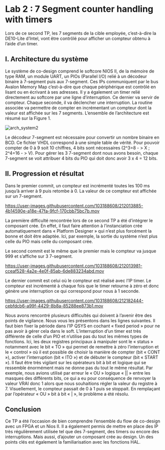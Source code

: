<h1>Lab 2 : 7 Segment counter handling with timers</h1> 


Lors de ce second TP, les 7 segments de la cible employée, c’est-à-dire la DE10-Lite d’Intel, vont être contrôlé pour afficher un compteur obtenu à l’aide d’un timer.


<h2>I.	Architecture du système</h2>

Le système de co-design comprend le softcore NIOS II, de la mémoire de type RAM, un module UART, un PIOs (Parallel I/O) relié à un décodeur binaire à 7-segment puis aux 7-segment. Ces IPs communiquent par le bus Avalon Memory Map c’est-à-dire que chaque périphérique est contrôlé en lisant ou en écrivant à ses adresses. Il y a également un timer relié directement au softcore par une ligne d’interruption. Ce dernier va servir de compteur. Chaque seconde, il va déclencher une interruption. La routine associée va permettre de compter en incrémentant un compteur dont la valeur est affichée sur les 7 segments. L’ensemble de l’architecture est résumé sur la Figure 1. 

![arch_system2](https://user-images.githubusercontent.com/103188608/212013759-371d0173-adbe-4b65-8ab1-e81e0c5300eb.png)

Le décodeur 7-segment est nécessaire pour convertir un nombre binaire en BCD. Ce fichier VHDL correspond à une simple table de vérité. Pour pouvoir compter de 0 à 9 soit 10 chiffres, 4 bits sont nécessaires (2^3=8 - > X ; 2^4=16 - > V). Pour gérer les 3 7-segment dont nous avons besoin, chaque 7-segment se voit attribuer 4 bits du PIO qui doit donc avoir 3 x 4 = 12 bits.


<h2>II.	Progression et résultat</h2>

Dans le premier commit, un compteur est incrémenté toutes les 100 ms jusqu’à arriver à 9 puis retombe à 0. La valeur de ce compteur est affichée sur un 7-segment. 

https://user-images.githubusercontent.com/103188608/212013885-4b14590e-a18e-47fa-9fcf-170cbb75bc7b.mov

La première difficulté rencontrée lors de ce second TP a été d’intégrer le composant crée. En effet, il faut faire attention à l’instanciation crée automatiquement dans « Platform Designer » qui n’est plus forcément la bonne et doit être adaptée. Ici, par exemple, la sortie du système n’est plus celle du PIO mais celle du composant crée.


Le second commit est le même que le premier mais le compteur va jusque 999 et s’affiche sur 3 7-segment. 

https://user-images.githubusercontent.com/103188608/212013981-cceaf528-4a2e-4e0f-85ab-6de883234abd.mov

Le dernier commit est celui où le compteur est réalisé avec l’IP timer. Le compteur est incrémenté à chaque fois que le timer retourne à zéro et donc génère une interruption ce qui correspond pour nous à 1 seconde. 

https://user-images.githubusercontent.com/103188608/212182444-cebfdcb6-a99f-4429-8b8a-85288ee873b1.mov

Nous avons rencontré plusieurs difficultés qui doivent à l’avenir être des points de vigilance. Nous vous les présentons dans les lignes suivantes. Il faut bien fixer la période dans l’IP QSYS en cochant « fixed period » pour ne pas avoir à gérer cela dans le soft. L’interruption d’un timer est très différente de celle d’un PIO et n’utilise pas du tout les mêmes types de fonctions. Ici, les deux registres principaux à manipuler sont le « status » notamment avec le bit « TO » qui permet de remettre à zéro l’interruption et le « control » où il est possible de choisir la manière de compter (bit « CONT »), activer l’interruption (bit « ITO ») et de débuter le compteur (bit « START »). Il faut être très vigilant sur les opérateurs bit à bit et logique qui se ressemble énormément mais ne donne pas du tout le même résultat. Par exemple, nous avions utilisé par erreur le « OU » logique « || » entre les masques des différents bits, ce qui a eu pour conséquence de renvoyer la valeur VRAI donc 1 alors que nous souhaitions régler la valeur du registre à 7. Visuellement, le compteur passait de 0 à 1 puis se stoppait. En remplaçant par l’opérateur « OU » bit à bit « | », le problème a été résolu.


<h2>Conclusion</h2>

Ce TP a été l’occasion de bien comprendre l’ensemble du flow de co-design avec un FPGA et un Nios II. Il a également permis de mettre en place des IP très régulièrement utilisée tel que des 7-segment, des timers ou encore des interruptions. Mais aussi, d’ajouter un composant crée au design. Un des points clés est également la familiarisation avec les fonctions HAL.

